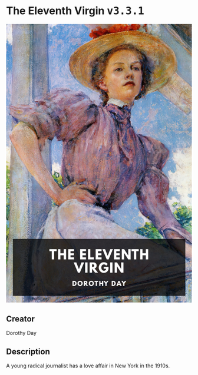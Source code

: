 
# The Eleventh Virgin <kbd>v3.3.1</kbd>

<center>
  <img src="./cover-1024.jpg"/>
</center>

## Creator
Dorothy Day

## Description
A young radical journalist has a love affair in New York in the 1910s.
